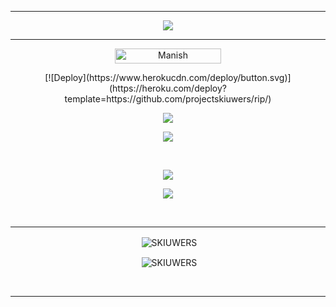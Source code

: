 -------

<p align="center">
  <img src="https://i.top4top.io/p_2082qzylr0.jpg" />
</p>

------

<p align="center"> <a href="SKIUWERS"><img width="170px" height="24" src="https://komarev.com/ghpvc/?username=projectskiuwers&label=PROFILE%20VISITORS&color=green&style=flat-square" alt="Manish" /></a></p>

<p align="center"> [![Deploy](https://www.herokucdn.com/deploy/button.svg)](https://heroku.com/deploy?template=https://github.com/projectskiuwers/rip/)</p>

<p align="center"> <a href="https://wa.me/+6287776101997"><img src="https://img.shields.io/badge/WhatsApp-25D366?style=for-the-badge&logo=whatsapp&logoColor=white " /></p></a>

<p align="center"> <a href="https://t.me/skiuwers"><img src="https://img.shields.io/badge/Telegram-%230088cc.svg?&style=for-the-badge&logo=telegram&logoColor=white" /></p></a><br>
  
<p align="center"> <a href="https://youtu.be/zZZPCZLY2sk"><img src="https://img.shields.io/badge/YouTube-skiuwers-ff0000?style=for-the-badge&logo=youtube&logoColor= ff0000&link=https://youtube.com/channel/UCy1HDX_AtOQqt1efnP4HseA" /></p></a>

<p align="center"> <a href="https://youtube.com/channel/UCy1HDX_AtOQqt1efnP4HseA"><img src="https://img.shields.io/youtube/channel/subscribers/UCy1HDX_AtOQqt1efnP4HseA?style=social" /></p></a><br>

------

<div align="center">
<p>&nbsp;<img align="center" src="https://github-readme-stats.vercel.app/api?username=projectskiuwers&show_icons=true&theme=nightowl" alt="SKIUWERS" /></p>

<p>&nbsp;<img align="center" src="https://github-readme-stats.vercel.app/api/top-langs/?username=projectskiuwers&theme=algolia&layout=compact&langs_count=10&hide_border=true&show_icons=true" alt="SKIUWERS"/></p></a><br> 

------

